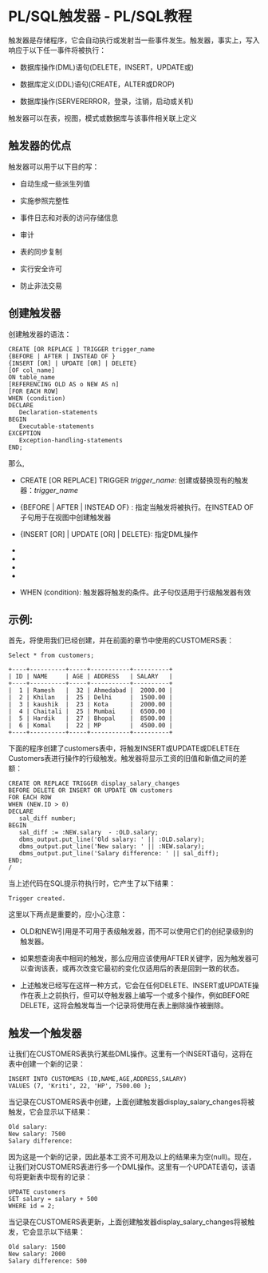 # PL/SQL触发器 - PL/SQL教程

触发器是存储程序，它会自动执行或发射当一些事件发生。触发器，事实上，写入响应于以下任一事件将被执行：

*   数据库操作(DML)语句(DELETE，INSERT，UPDATE或)

*   数据库定义(DDL)语句(CREATE，ALTER或DROP)

*   数据库操作(SERVERERROR，登录，注销，启动或关机)

触发器可以在表，视图，模式或数据库与该事件相关联上定义

## 触发器的优点

触发器可以用于以下目的写：

*   自动生成一些派生列值

*   实施参照完整性

*   事件日志和对表的访问存储信息

*   审计

*   表的同步复制

*   实行安全许可

*   防止非法交易

## 创建触发器

创建触发器的语法：

```
CREATE [OR REPLACE ] TRIGGER trigger_name 
{BEFORE | AFTER | INSTEAD OF } 
{INSERT [OR] | UPDATE [OR] | DELETE} 
[OF col_name] 
ON table_name 
[REFERENCING OLD AS o NEW AS n] 
[FOR EACH ROW] 
WHEN (condition)  
DECLARE
   Declaration-statements
BEGIN 
   Executable-statements
EXCEPTION
   Exception-handling-statements
END;
```

那么,

*   CREATE [OR REPLACE] TRIGGER _trigger_name_: 创建或替换现有的触发器：_trigger_name_

*   {BEFORE | AFTER | INSTEAD OF} : 指定当触发将被执行。在INSTEAD OF子句用于在视图中创建触发器

*   {INSERT [OR] | UPDATE [OR] | DELETE}: 指定DML操作

*   [OF col_name]: 指定将被更新的列名

*   [ON table_name]: 指定触发器相关联的表的名称

*   [REFERENCING OLD AS o NEW AS n]: 可以参考新旧值的各种DML语句，如INSERT，UPDATE和DELETE

*   [FOR EACH ROW]: 指定的行级触发器，即触发器将每一行受到影响执行。否则，当执行SQL语句，这被称为表级触发器触发将执行一次

*   WHEN (condition): 触发器将触发的条件。此子句仅适用于行级触发器有效

## 示例:

首先，将使用我们已经创建，并在前面的章节中使用的CUSTOMERS表：

```
Select * from customers;

+----+----------+-----+-----------+----------+
| ID | NAME     | AGE | ADDRESS   | SALARY   |
+----+----------+-----+-----------+----------+
|  1 | Ramesh   |  32 | Ahmedabad |  2000.00 |
|  2 | Khilan   |  25 | Delhi     |  1500.00 |
|  3 | kaushik  |  23 | Kota      |  2000.00 |
|  4 | Chaitali |  25 | Mumbai    |  6500.00 |
|  5 | Hardik   |  27 | Bhopal    |  8500.00 |
|  6 | Komal    |  22 | MP        |  4500.00 |
+----+----------+-----+-----------+----------+
```

下面的程序创建了customers表中，将触发INSERT或UPDATE或DELETE在Customers表进行操作的行级触发。触发器将显示工资的旧值和新值之间的差额：

```
CREATE OR REPLACE TRIGGER display_salary_changes
BEFORE DELETE OR INSERT OR UPDATE ON customers
FOR EACH ROW
WHEN (NEW.ID > 0)
DECLARE
   sal_diff number;
BEGIN
   sal_diff := :NEW.salary  - :OLD.salary;
   dbms_output.put_line('Old salary: ' || :OLD.salary);
   dbms_output.put_line('New salary: ' || :NEW.salary);
   dbms_output.put_line('Salary difference: ' || sal_diff);
END;
/
```

当上述代码在SQL提示符执行时，它产生了以下结果：

```
Trigger created.

```

这里以下两点是重要的，应小心注意：

*   OLD和NEW引用是不可用于表级触发器，而不可以使用它们的创纪录级别的触发器。

*   如果想查询表中相同的触发，那么应用应该使用AFTER关键字，因为触发器可以查询该表，或再次改变它最初的变化仅适用后的表是回到一致的状态。

*   上述触发已经写在这样一种方式，它会在任何DELETE、INSERT或UPDATE操作在表上之前执行，但可以夺触发器上编写一个或多个操作，例如BEFORE DELETE，这将会触发每当一个记录将使用在表上删除操作被删除。

## 触发一个触发器

让我们在CUSTOMERS表执行某些DML操作。这里有一个INSERT语句，这将在表中创建一个新的记录：

```
INSERT INTO CUSTOMERS (ID,NAME,AGE,ADDRESS,SALARY)
VALUES (7, 'Kriti', 22, 'HP', 7500.00 );
```

当记录在CUSTOMERS表中创建，上面创建触发器display_salary_changes将被触发，它会显示以下结果：

```
Old salary:
New salary: 7500
Salary difference:

```

因为这是一个新的记录，因此基本工资不可用及以上的结果来为空(null)。现在，让我们对CUSTOMERS表进行多一个DML操作。这里有一个UPDATE语句，该语句将更新表中现有的记录：

```
UPDATE customers
SET salary = salary + 500
WHERE id = 2;
```

当记录在CUSTOMERS表更新，上面创建触发器display_salary_changes将被触发，它会显示以下结果：

```
Old salary: 1500
New salary: 2000
Salary difference: 500
```


